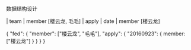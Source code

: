 数据结构设计

| team
  | member [楼云龙, 毛毛]
  | apply
    | date
      | member [楼云龙]


{
  "fed": {
    "member": ["楼云龙", "毛毛"],
    "apply": {
      "20160923": {
        member: ["楼云龙"]
      }
    }
  }
}